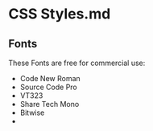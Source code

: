 #  CSS Styles.md

## Fonts
These Fonts are free for commercial use:
- Code New Roman 
- Source Code Pro
- VT323
- Share Tech Mono
- Bitwise
- 